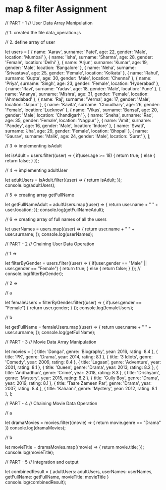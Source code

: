 # map & filter Assignment

// PART - 1 // User Data Array Manipulation

// 1. created the file data_operation.js


// 2. define array of user

let users = [
    { name: 'Aarav', surname: 'Patel', age: 22, gender: 'Male', location: 'Mumbai' },
    { name: 'Isha', surname: 'Sharma', age: 28, gender: 'Female', location: 'Delhi' },
    { name: 'Arjun', surname: 'Kumar', age: 19, gender: 'Male', location: 'Bangalore' },
    { name: 'Neha', surname: 'Srivastava', age: 25, gender: 'Female', location: 'Kolkata' },
    { name: 'Rahul', surname: 'Gupta', age: 30, gender: 'Male', location: 'Chennai' },
    { name: 'Priya', surname: 'Singh', age: 23, gender: 'Female', location: 'Hyderabad' },
    { name: 'Ravi', surname: 'Yadav', age: 18, gender: 'Male', location: 'Pune' },
    { name: 'Ananya', surname: 'Mishra', age: 31, gender: 'Female', location: 'Ahmedabad' },
    { name: 'Raj', surname: 'Verma', age: 17, gender: 'Male', location: 'Jaipur' },
    { name: 'Kavita', surname: 'Choudhary', age: 26, gender: 'Female', location: 'Lucknow' },
    { name: 'Vikas', surname: 'Bansal', age: 20, gender: 'Male', location: 'Chandigarh' },
    { name: 'Sneha', surname: 'Rao', age: 35, gender: 'Female', location: 'Nagpur' },
    { name: 'Amit', surname: 'Pandey', age: 16, gender: 'Male', location: 'Indore' },
    { name: 'Swati', surname: 'Jha', age: 29, gender: 'Female', location: 'Bhopal' },
    { name: 'Gaurav', surname: 'Malik', age: 24, gender: 'Male', location: 'Surat' },
];


// 3 => implementing isAdult

let isAdult = users.filter((user) => {
    if(user.age >= 18) {
        return true;
    } else {
        return false;
    }
});


// 4 => implementing adultUser

let adultUsers = isAdult.filter((user) => {
    return isAdult;
});
console.log(adultUsers);


// 5 => creating array getFullName

let getFullNameAdult = adultUsers.map((user) => {
    return user.name + " " + user.location;
});
console.log(getFullNameAdult);


// 6 => creating array of full names of all the users

let userNames = users.map((user) => {
    return user.name + " " + user.surname;
});
console.log(userNames);



// PART - 2 // Chaining User Data Operation

// 1 =>

let filterByGender = users.filter((user) => {
    if(user.gender == "Male" || user.gender == "Female") {
        return true;
    } else {
        return false;
    }
});
// console.log(filterByGender);


// 2 => 

// a

let femaleUsers = filterByGender.filter((user) => {
    if(user.gender == "Female") {
        return user.gender;
    }
});
console.log(femaleUsers);


// b

let getFullName = femaleUsers.map((user) => {
    return user.name + " " + user.surname;
});
console.log(getFullName);



// PART - 3 // Movie Data Array Manipulation

let movies = [
    { title: 'Dangal', genre: 'Biography', year: 2016, rating: 8.4 },
    { title: 'PK', genre: 'Drama', year: 2014, rating: 8.1 },
    { title: '3 Idiots', genre: 'Comedy', year: 2009, rating: 8.4 },
    { title: 'Lagaan', genre: 'Adventure', year: 2001, rating: 8.1 },
    { title: 'Queen', genre: 'Drama', year: 2013, rating: 8.2 },
    { title: 'Andhadhun', genre: 'Crime', year: 2018, rating: 8.3 },
    { title: 'Drishyam', genre: 'Mystery', year: 2015, rating: 8.2 },
    { title: 'Gully Boy', genre: 'Drama', year: 2019, rating: 8.1 },
    { title: 'Taare Zameen Par', genre: 'Drama', year: 2007, rating: 8.4 },
    { title: 'Kahaani', genre: 'Mystery', year: 2012, rating: 8.1 },
];



// PART - 4 // Chaining Movie Data Operation

// a

let dramaMovies = movies.filter((movie) => {
    return movie.genre == "Drama"
})
console.log(dramaMovies);

// b 

let movieTitle = dramaMovies.map((movie) => {
    return movie.title;
});
console.log(movieTitle);



// PART - 5 // Integration and output

let combinedResult = {
    adultUsers: adultUsers,
    userNames: userNames,
    getFullName: getFullName,
    movieTitle: movieTitle
}
console.log(combinedResult);